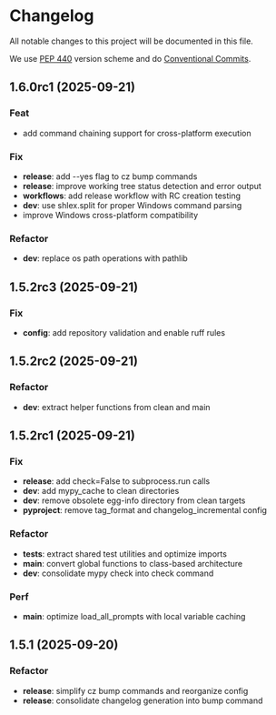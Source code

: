 # Changelog

All notable changes to this project will be documented in this file.

We use [PEP 440](https://peps.python.org/pep-0440/) version scheme and
do [Conventional Commits](https://www.conventionalcommits.org/en/v1.0.0/).

## 1.6.0rc1 (2025-09-21)

### Feat

- add command chaining support for cross-platform execution

### Fix

- **release**: add --yes flag to cz bump commands
- **release**: improve working tree status detection and error output
- **workflows**: add release workflow with RC creation testing
- **dev**: use shlex.split for proper Windows command parsing
- improve Windows cross-platform compatibility

### Refactor

- **dev**: replace os path operations with pathlib

## 1.5.2rc3 (2025-09-21)

### Fix

- **config**: add repository validation and enable ruff rules

## 1.5.2rc2 (2025-09-21)

### Refactor

- **dev**: extract helper functions from clean and main

## 1.5.2rc1 (2025-09-21)

### Fix

- **release**: add check=False to subprocess.run calls
- **dev**: add mypy_cache to clean directories
- **dev**: remove obsolete egg-info directory from clean targets
- **pyproject**: remove tag_format and changelog_incremental config

### Refactor

- **tests**: extract shared test utilities and optimize imports
- **main**: convert global functions to class-based architecture
- **dev**: consolidate mypy check into check command

### Perf

- **main**: optimize load_all_prompts with local variable caching

## 1.5.1 (2025-09-20)

### Refactor

- **release**: simplify cz bump commands and reorganize config
- **release**: consolidate changelog generation into bump command
